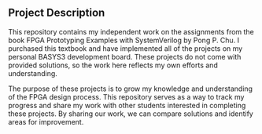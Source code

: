 ## Project Description
This repository contains my independent work on the assignments from the book FPGA Prototyping Examples with SystemVerilog by Pong P. Chu. I purchased this textbook and have implemented all of the projects on my personal BASYS3 development board. These projects do not come with provided solutions, so the work here reflects my own efforts and understanding.

The purpose of these projects is to grow my knowledge and understanding of the FPGA design process. This repository serves as a way to track my progress and share my work with other students interested in completing these projects. By sharing our work, we can compare solutions and identify areas for improvement.
